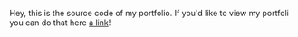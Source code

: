 Hey, this is the source code of my portfolio.
If you'd like to view my portfoli you can do that here [a link](www.numb24.com)!
